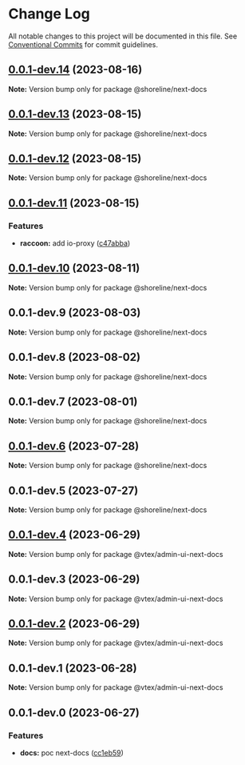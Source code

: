 # Change Log

All notable changes to this project will be documented in this file.
See [Conventional Commits](https://conventionalcommits.org) for commit guidelines.

## [0.0.1-dev.14](https://github.com/vtex/shoreline/compare/@shoreline/next-docs@0.0.1-dev.13...@shoreline/next-docs@0.0.1-dev.14) (2023-08-16)

**Note:** Version bump only for package @shoreline/next-docs

## [0.0.1-dev.13](https://github.com/vtex/shoreline/compare/@shoreline/next-docs@0.0.1-dev.12...@shoreline/next-docs@0.0.1-dev.13) (2023-08-15)

**Note:** Version bump only for package @shoreline/next-docs

## [0.0.1-dev.12](https://github.com/vtex/shoreline/compare/@shoreline/next-docs@0.0.1-dev.11...@shoreline/next-docs@0.0.1-dev.12) (2023-08-15)

**Note:** Version bump only for package @shoreline/next-docs

## [0.0.1-dev.11](https://github.com/vtex/shoreline/compare/@shoreline/next-docs@0.0.1-dev.10...@shoreline/next-docs@0.0.1-dev.11) (2023-08-15)

### Features

- **raccoon:** add io-proxy ([c47abba](https://github.com/vtex/shoreline/commit/c47abba3e3cb9352eeb0aae074254c933048a8f3))

## [0.0.1-dev.10](https://github.com/vtex/shoreline/compare/@shoreline/next-docs@0.0.1-dev.9...@shoreline/next-docs@0.0.1-dev.10) (2023-08-11)

**Note:** Version bump only for package @shoreline/next-docs

## 0.0.1-dev.9 (2023-08-03)

**Note:** Version bump only for package @shoreline/next-docs

## 0.0.1-dev.8 (2023-08-02)

**Note:** Version bump only for package @shoreline/next-docs

## 0.0.1-dev.7 (2023-08-01)

**Note:** Version bump only for package @shoreline/next-docs

## [0.0.1-dev.6](https://github.com/vtex/shoreline/compare/@shoreline/next-docs@0.0.1-dev.5...@shoreline/next-docs@0.0.1-dev.6) (2023-07-28)

**Note:** Version bump only for package @shoreline/next-docs

## 0.0.1-dev.5 (2023-07-27)

**Note:** Version bump only for package @shoreline/next-docs

## [0.0.1-dev.4](https://github.com/vtex/admin-ui/compare/@vtex/admin-ui-next-docs@0.0.1-dev.3...@vtex/admin-ui-next-docs@0.0.1-dev.4) (2023-06-29)

**Note:** Version bump only for package @vtex/admin-ui-next-docs

## 0.0.1-dev.3 (2023-06-29)

**Note:** Version bump only for package @vtex/admin-ui-next-docs

## [0.0.1-dev.2](https://github.com/vtex/admin-ui/compare/@vtex/admin-ui-next-docs@0.0.1-dev.1...@vtex/admin-ui-next-docs@0.0.1-dev.2) (2023-06-29)

**Note:** Version bump only for package @vtex/admin-ui-next-docs

## 0.0.1-dev.1 (2023-06-28)

**Note:** Version bump only for package @vtex/admin-ui-next-docs

## 0.0.1-dev.0 (2023-06-27)

### Features

- **docs:** poc next-docs ([cc1eb59](https://github.com/vtex/admin-ui/commit/cc1eb59b0a74cca2f9b4dd456b3df2de7cb8614d))
